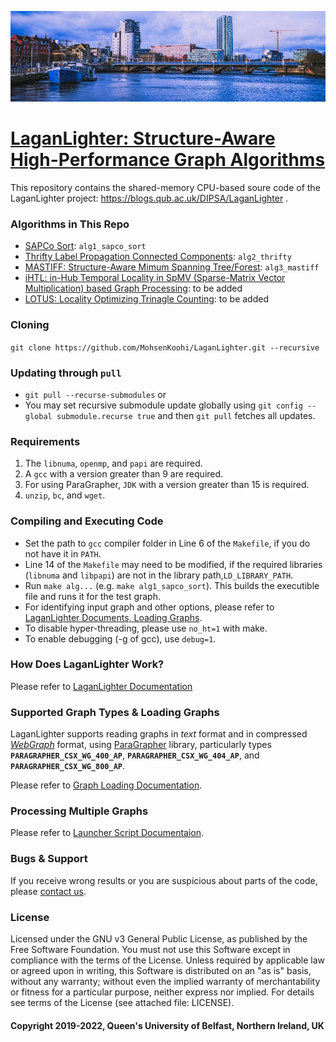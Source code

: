 ![LaganLighter](docs/images/lagan.jpg)

# [LaganLighter:  Structure-Aware High-Performance Graph Algorithms](https://blogs.qub.ac.uk/DIPSA/LaganLighter/)

This repository contains the shared-memory CPU-based soure code of the LaganLighter project: https://blogs.qub.ac.uk/DIPSA/LaganLighter .   

### Algorithms in This Repo
 - [SAPCo Sort](https://blogs.qub.ac.uk/DIPSA/Sapco-Sort-Optimizing-Degree-Ordering-For-Power-Law-Graphs/): `alg1_sapco_sort`
 - [Thrifty Label Propagation Connected Components](https://blogs.qub.ac.uk/DIPSA/Thrifty-Label-Propagation-Fast-Connected-Components-for-Skewed-Degree-Graphs/): `alg2_thrifty`
 - [MASTIFF: Structure-Aware Mimum Spanning Tree/Forest](https://blogs.qub.ac.uk/DIPSA/MASTIFF-Structure-Aware-Minimum-Spanning-Tree-Forest/): `alg3_mastiff`
 - [iHTL: in-Hub Temporal Locality in SpMV (Sparse-Matrix Vector Multiplication) based Graph Processing](https://blogs.qub.ac.uk/DIPSA/Exploiting-in-Hub-Temporal-Locality-in-SpMV-based-Graph-Processing/): to be added
 - [LOTUS: Locality Optimizing Trinagle Counting](https://blogs.qub.ac.uk/DIPSA/LOTUS-Locality-Optimizing-Triangle-Counting/): to be added

### Cloning 
`git clone https://github.com/MohsenKoohi/LaganLighter.git --recursive`

### Updating through `pull`
- `git pull --recurse-submodules` or
- You may set recursive submodule update globally using `git config --global submodule.recurse true` and then `git pull` fetches all updates.

### Requirements
1. The `libnuma`, `openmp`, and `papi` are required. 
2. A `gcc` with a version greater than 9 are required.
3. For using ParaGrapher, `JDK` with a version greater than 15 is required.
4. `unzip`, `bc`,  and `wget`.

### Compiling and Executing Code
 - Set the path to `gcc` compiler folder in Line 6 of the `Makefile`, if you do not have it in `PATH`.
 - Line 14 of the `Makefile` may need to be modified, if the required libraries (`libnuma` and `libpapi`) 
 are not in the library path,`LD_LIBRARY_PATH`.
 - Run `make alg...` (e.g. `make alg1_sapco_sort`). This builds the executible file and runs it for the test graph. 
 - For identifying input graph and other options, please refer to [LaganLighter Documents, Loading Graphs](docs/3-loading.md).
 - To disable hyper-threading, please use `no_ht=1` with make.
 - To enable debugging (-g of gcc), use `debug=1`.

### How Does LaganLighter Work?

Please refer to [LaganLighter Documentation](docs/readme.md)

### Supported Graph Types & Loading Graphs
LaganLighter supports reading graphs in *text* format and in compressed *[WebGraph](https://webgraph.di.unimi.it/)* format, using
[ParaGrapher](https://github.com/MohsenKoohi/ParaGrapher) library, 
particularly types **`PARAGRAPHER_CSX_WG_400_AP`**, 
**`PARAGRAPHER_CSX_WG_404_AP`**, and **`PARAGRAPHER_CSX_WG_800_AP`**.

Please refer to [Graph Loading Documentation](docs/3-loading.md).

### Processing Multiple Graphs 

Please refer to [Launcher Script Documentaion](4-launcher.md).
 
### Bugs & Support

If you receive wrong results or you are suspicious about parts of the code, 
please [contact us](https://orcid.org/0000-0002-7465-8003).

### License

Licensed under the GNU v3 General Public License, as published by the Free Software Foundation. 
You must not use this Software except in compliance with the terms of the License. 
Unless required by applicable law or agreed upon in writing, this Software is distributed 
on an "as is" basis, without any warranty; without even the implied warranty of 
merchantability or fitness for a particular purpose, neither express nor implied. 
For details see terms of the License (see attached file: LICENSE). 

#### Copyright 2019-2022, Queen's University of Belfast, Northern Ireland, UK
